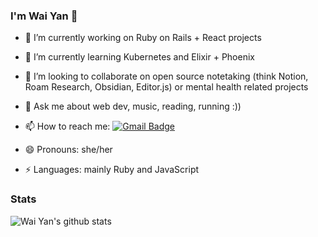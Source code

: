 ### I'm Wai Yan 👋

- 🔭 I’m currently working on Ruby on Rails + React projects

- 🌱 I’m currently learning Kubernetes and Elixir + Phoenix

- 👯 I’m looking to collaborate on open source notetaking (think Notion, Roam Research, Obsidian, Editor.js) or mental health related projects

- 💬 Ask me about web dev, music, reading, running :))

- 📫 How to reach me: [![Gmail Badge](https://img.shields.io/badge/-Gmail-c14438?style=flat-square&logo=Gmail&logoColor=white&link=mailto:tfca21ajd@relay.firefox.com)](mailto:tfca21ajd@relay.firefox.com)

- 😄 Pronouns: she/her

- ⚡️ Languages: mainly Ruby and JavaScript


### Stats
<img alt="Wai Yan's github stats" src="https://github-readme-stats.vercel.app/api?username=yoonwaiyan&&show_icons=true&title_color=ffffff&icon_color=bb2acf&text_color=daf7dc&bg_color=151515" >
